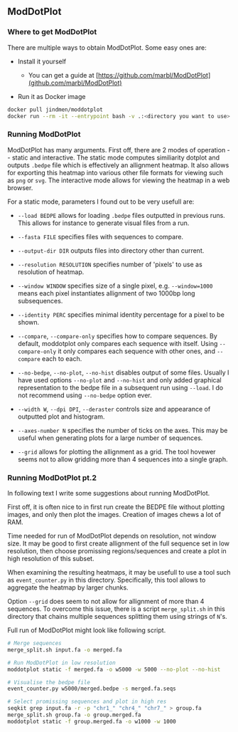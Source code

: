 ## ModDotPlot

### Where to get ModDotPlot

There are multiple ways to obtain ModDotPlot. Some easy ones are:

- Install it yourself

    - You can get a guide at [https://github.com/marbl/ModDotPlot](github.com/marbl/ModDotPlot)

- Run it as Docker image

```bash
docker pull jindmen/moddotplot
docker run --rm -it --entrypoint bash -v .:<directory you want to use> jindmen/moddotplot:latest
```

### Running ModDotPlot

ModDotPlot has many arguments. First off, there are 2 modes of operation
-- static and interactive. The static mode computes similiarity dotplot
and outputs `.bedpe` file which is effectively an allignment heatmap.
It also allows for exporting this heatmap into various other file formats
for viewing such as `png` or `svg`.
The interactive mode allows for viewing the heatmap in a web browser.

For a static mode, parameters I found out to be very usefull are:

- `--load BEDPE` allows for loading `.bedpe` files outputted in previous runs.
    This allows for instance to generate visual files from a run.

- `--fasta FILE` specifies files with sequences to compare.

- `--output-dir DIR` outputs files into directory other than current.

- `--resolution RESOLUTION` specifies number of 'pixels' to use as resolution
    of heatmap.

- `--window WINDOW` specifies size of a single pixel, e.g. `--window=1000`
    means each pixel instantiates allignment of two 1000bp long subsequences.

- `--identity PERC` specifies minimal identity percentage for a pixel
    to be shown.

- `--compare`, `--compare-only` specifies how to compare sequences. By default,
    moddotplot only compares each sequence with itself. Using `--compare-only`
    it only compares each sequence with other ones, and `--compare` each to each.

- `--no-bedpe`, `--no-plot`, `--no-hist` disables output of some files.
    Usually I have used options `--no-plot` and `--no-hist` and only added
    graphical representation to the bedpe file in a subsequent run using `--load`.
    I do not recommend using `--no-bedpe` option ever.

- `--width W`, `--dpi DPI`, `--deraster` controls size and appearance
    of outputted plot and histogram.

- `--axes-number N` specifies the number of ticks on the axes. This may be useful
    when generating plots for a large number of sequences.

- `--grid` allows for plotting the allignment as a grid. The tool hovewer seems
    not to allow gridding more than 4 sequences into a single graph.

### Running ModDotPlot pt.2

In following text I write some suggestions about running ModDotPlot.

First off, it is often nice to in first run create the BEDPE file
without plotting images, and only then plot the images. Creation of images
chews a lot of RAM.

Time needed for run of ModDotPlot depends on resolution, not window size.
It may be good to first create allignment of the full sequence set in low
resolution, then choose promissing regions/sequences and create a plot in
high resolution of this subset.

When examining the resulting heatmaps, it may be usefull to use a tool such
as `event_counter.py` in this directory. Specifically, this tool allows
to aggregate the heatmap by larger chunks.

Option `--grid` does seem to not allow for allignment of more than 4 sequences.
To overcome this issue, there is a script `merge_split.sh` in this directory
that chains multiple sequences splitting them using strings of `N`'s.

Full run of ModDotPlot might look like following script.

```bash
# Merge sequences
merge_split.sh input.fa -o merged.fa

# Run ModDotPlot in low resolution
moddotplot static -f merged.fa -o w5000 -w 5000 --no-plot --no-hist

# Visualise the bedpe file
event_counter.py w5000/merged.bedpe -s merged.fa.seqs

# Select promissing sequences and plot in high res
seqkit grep input.fa -r -p "chr1_" "chr4_" "chr7_" > group.fa
merge_split.sh group.fa -o group.merged.fa
moddotplot static -f group.merged.fa -o w1000 -w 1000
```
